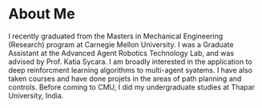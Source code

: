 <!-- ---
permalink: /
title: "About me"
excerpt: "About me"
author_profile: true
redirect_from: 
  - /about/
  - /about.html
--- -->

About Me
======
I recently graduated from the Masters in Mechanical Engineering (Research) program at Carnegie Mellon University. I was a Graduate Assistant at the Advanced Agent Robotics Technology Lab, and was advised by Prof. Katia Sycara. I am broadly interested in the application to deep reinforcment learning algorithms to multi-agent syatems. I have also taken courses and have done projets in the areas of path planning and controls. Before coming to CMU, I did my undergraduate studies at Thapar University, India.